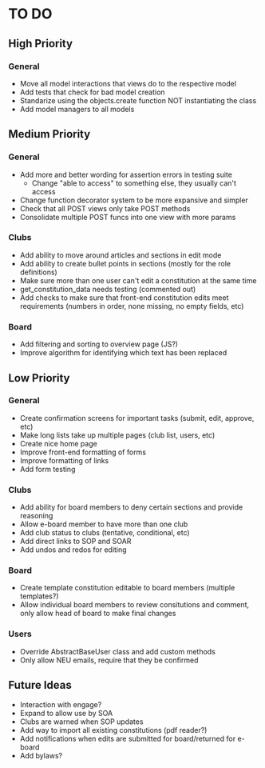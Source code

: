 # TO DO

## High Priority

### General
- Move all model interactions that views do to the respective model
- Add tests that check for bad model creation
- Standarize using the objects.create function NOT instantiating the class
- Add model managers to all models

## Medium Priority

### General
- Add more and better wording for assertion errors in testing suite
    - Change "able to access" to something else, they usually can't access
- Change function decorator system to be more expansive and simpler
- Check that all POST views only take POST methods
- Consolidate multiple POST funcs into one view with more params

### Clubs
- Add ability to move around articles and sections in edit mode
- Add ability to create bullet points in sections (mostly for the role definitions)
- Make sure more than one user can't edit a constitution at the same time
- get_constitution_data needs testing (commented out)
- Add checks to make sure that front-end constitution edits meet requirements (numbers in order, none missing, no empty fields, etc)

### Board
- Add filtering and sorting to overview page (JS?)
- Improve algorithm for identifying which text has been replaced

## Low Priority

### General
- Create confirmation screens for important tasks (submit, edit, approve, etc)
- Make long lists take up multiple pages (club list, users, etc)
- Create nice home page
- Improve front-end formatting of forms
- Improve formatting of links
- Add form testing

### Clubs
- Add ability for board members to deny certain sections and provide reasoning
- Allow e-board member to have more than one club
- Add club status to clubs (tentative, conditional, etc)
- Add direct links to SOP and SOAR
- Add undos and redos for editing

### Board
- Create template constitution editable to board members (multiple templates?)
- Allow individual board members to review consitutions and comment, only allow head of board to make final changes 

### Users
- Override AbstractBaseUser class and add custom methods
- Only allow NEU emails, require that they be confirmed

## Future Ideas
- Interaction with engage?
- Expand to allow use by SOA
- Clubs are warned when SOP updates
- Add way to import all existing constitutions (pdf reader?)
- Add notifications when edits are submitted for board/returned for e-board
- Add bylaws?
